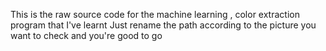 This is the raw source code for the machine learning , color extraction program that I've learnt
Just rename the path according to the picture you want to check and you're good to go

